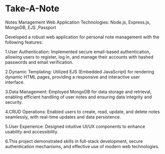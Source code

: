 # Take-A-Note

Notes Management Web Application
Technologies: Node.js, Express.js, MongoDB, EJS ,Passport

Developed a robust web application for personal note management with the following features:

1.User Authentication: Implemented secure email-based authentication, allowing users to register, log in, and manage their accounts with hashed passwords and email verification.

2.Dynamic Templating: Utilized EJS (Embedded JavaScript) for rendering dynamic HTML pages, providing a responsive and interactive user interface.

3.Data Management: Employed MongoDB for data storage and retrieval, enabling efficient handling of user notes and ensuring data integrity and security.

4.CRUD Operations: Enabled users to create, read, update, and delete notes seamlessly, with real-time updates and data persistence.

5.User Experience: Designed intuitive UI/UX components to enhance usability and accessibility.

6.This project demonstrated skills in full-stack development, secure authentication mechanisms, and effective use of modern web technologies.
